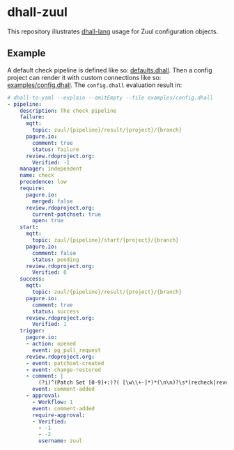 # dhall-zuul

This repository illustrates [dhall-lang](https://dhall-lang.org/) usage for Zuul configuration objects.

## Example

A default check pipeline is defined like so: [defaults.dhall](./defaults.dhall).
Then a config project can render it with custom connections like so: [examples/config.dhall](./examples/config.dhall).
The `config.dhall` evaluation result in:

```yaml
# dhall-to-yaml --explain --omitEmpty --file examples/config.dhall
- pipeline:
    description: The check pipeline
    failure:
      mqtt:
        topic: zuul/{pipeline}/result/{project}/{branch}
      pagure.io:
        comment: true
        status: failure
      review.rdoproject.org:
        Verified: -1
    manager: independent
    name: check
    precedence: low
    require:
      pagure.io:
        merged: false
      review.rdoproject.org:
        current-patchset: true
        open: true
    start:
      mqtt:
        topic: zuul/{pipeline}/start/{project}/{branch}
      pagure.io:
        comment: false
        status: pending
      review.rdoproject.org:
        Verified: 0
    success:
      mqtt:
        topic: zuul/{pipeline}/result/{project}/{branch}
      pagure.io:
        comment: true
        status: success
      review.rdoproject.org:
        Verified: 1
    trigger:
      pagure.io:
      - action: opened
        event: pg_pull_request
      review.rdoproject.org:
      - event: patchset-created
      - event: change-restored
      - comment: |
          (?i)^(Patch Set [0-9]+:)?( [\w\\+-]*)*(\n\n)?\s*(recheck|reverify)
        event: comment-added
      - approval:
        - Workflow: 1
        event: comment-added
        require-approval:
        - Verified:
          - -1
          - -2
          username: zuul
```
